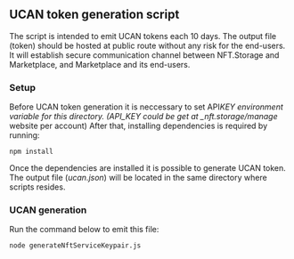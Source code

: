 ## UCAN token generation script

The script is intended to emit UCAN tokens each 10 days. The output file (token) should be hosted at public route without any risk for the end-users. It will establish secure communication channel between NFT.Storage and Marketplace, and Marketplace and its end-users.

### Setup

Before UCAN token generation it is neccessary to set API*KEY environment variable for this directory. (API_KEY could be get at \_nft.storage/manage* website per account)
After that, installing dependencies is required by running:

```
npm install
```

Once the dependencies are installed it is possible to generate UCAN token. The output file (_ucan.json_) will be located in the same directory where scripts resides.

### UCAN generation

Run the command below to emit this file:

```
node generateNftServiceKeypair.js
```
